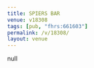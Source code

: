 ```yaml
---
title: SPIERS BAR
venue: v18308
tags: [pub, "fhrs:661603"]
permalink: /v/18308/
layout: venue
---
```

null